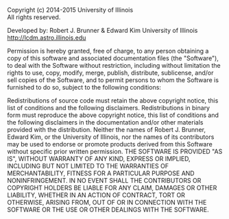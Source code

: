 Copyright (c) 2014-2015 University of Illinois  
All rights reserved.

Developed by: 	Robert J. Brunner & Edward Kim 
                University of Illinois  
                http://lcdm.astro.illinois.edu  

Permission is hereby granted, free of charge, to any person obtaining a
copy of this software and associated documentation files (the
"Software"), to deal with the Software without restriction, including
without limitation the rights to use, copy, modify, merge, publish,
distribute, sublicense, and/or sell copies of the Software, and to
permit persons to whom the Software is furnished to do so, subject to
the following conditions:

Redistributions of source code must retain the above copyright notice,
this list of conditions and the following disclaimers. Redistributions
in binary form must reproduce the above copyright notice, this list of
conditions and the following disclaimers in the documentation and/or
other materials provided with the distribution. Neither the names of
Robert J. Brunner, Edward Kim, or the University of Illinois, nor the
names of its contributors may be used to endorse or promote products
derived from this Software without specific prior written permission.
THE SOFTWARE IS PROVIDED "AS IS", WITHOUT WARRANTY OF ANY KIND, EXPRESS
OR IMPLIED, INCLUDING BUT NOT LIMITED TO THE WARRANTIES OF
MERCHANTABILITY, FITNESS FOR A PARTICULAR PURPOSE AND NONINFRINGEMENT.
IN NO EVENT SHALL THE CONTRIBUTORS OR COPYRIGHT HOLDERS BE LIABLE FOR
ANY CLAIM, DAMAGES OR OTHER LIABILITY, WHETHER IN AN ACTION OF CONTRACT,
TORT OR OTHERWISE, ARISING FROM, OUT OF OR IN CONNECTION WITH THE
SOFTWARE OR THE USE OR OTHER DEALINGS WITH THE SOFTWARE.
